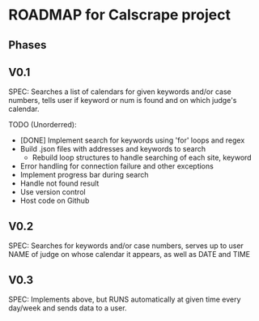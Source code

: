 # ROADMAP for Calscrape project

## Phases

## V0.1
SPEC: Searches a list of calendars for given keywords and/or case numbers,
tells user if keyword or num is found and on which judge's calendar.

TODO (Unorderred):
* [DONE] Implement search for keywords using 'for' loops and regex
* Build .json files with addresses and keywords to search
    * Rebuild loop structures to handle searching of each site, keyword
* Error handling for connection failure and other exceptions
* Implement progress bar during search
* Handle not found result
* Use version control
* Host code on Github

## V0.2
SPEC: Searches for keywords and/or case numbers, serves up to user NAME of
judge on whose calendar it appears, as well as DATE and TIME

## V0.3 
SPEC: Implements above, but RUNS automatically at given time every day/week and
sends data to a user.

